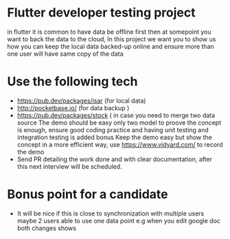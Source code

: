 # Flutter developer testing project
in flutter it is common to have data be offline first then at somepoint you want to back the data to the cloud,
In this project we want you to show us how you can keep the local data backed-up online and ensure more than one user will have same copy of the data
# Use the following tech
- https://pub.dev/packages/isar (for local data)
- http://pocketbase.io/ (for data backup )
- https://pub.dev/packages/stock ( in case you need to merge two data source
The demo should be easy only two model to proove the concept is enough, ensure good coding practice and having unit testing and integration testing is added bonus
Keep the demo easy but show the concept in a more efficient way, use https://www.vidyard.com/ to record the demo
- Send PR detailing the work done and with clear documentation, after this next interview will be scheduled.

# Bonus point for a candidate
- It will be nice if this is close to synchronization with multiple users maybe 2 users able to use one data point e.g when you edit google doc both changes shows
